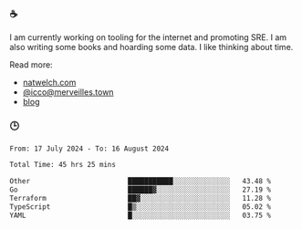 ### ☕

I am currently working on tooling for the internet and promoting SRE. I am also writing some books and hoarding some data. I like thinking about time. 

Read more:

 - [natwelch.com](https://natwelch.com)
 - [@icco@merveilles.town](https://merveilles.town/@icco)
 - [blog](https://writing.natwelch.com)

### 🕒

<!--START_SECTION:waka-->

```txt
From: 17 July 2024 - To: 16 August 2024

Total Time: 45 hrs 25 mins

Other                        ███████████░░░░░░░░░░░░░░   43.48 %
Go                           ██████▓░░░░░░░░░░░░░░░░░░   27.19 %
Terraform                    ██▓░░░░░░░░░░░░░░░░░░░░░░   11.28 %
TypeScript                   █▒░░░░░░░░░░░░░░░░░░░░░░░   05.02 %
YAML                         █░░░░░░░░░░░░░░░░░░░░░░░░   03.75 %
```

<!--END_SECTION:waka-->
